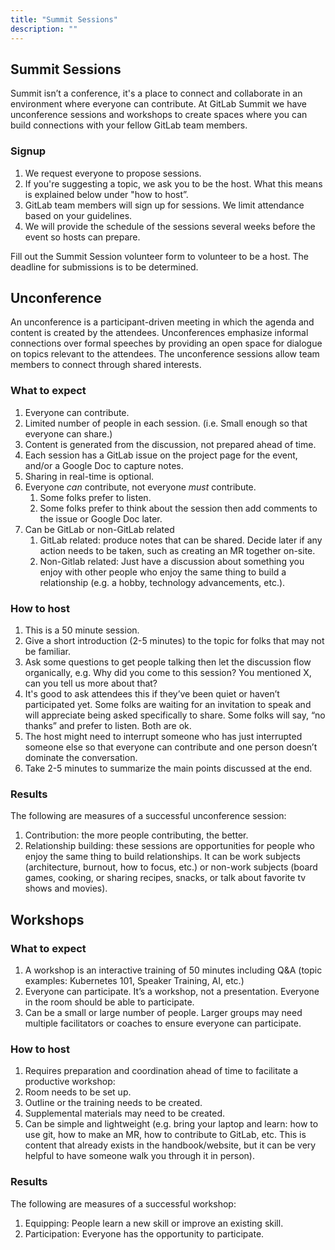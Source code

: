 ```yaml
---
title: "Summit Sessions"
description: ""
---
```


## Summit Sessions

Summit isn’t a conference, it's a place to connect and collaborate in an environment where everyone can contribute. At GitLab Summit we have unconference sessions and workshops to create spaces where you can build connections with your fellow GitLab team members. 

### Signup

1. We request everyone to propose sessions.
1. If you're suggesting a topic, we ask you to be the host. What this means is explained below under "how to host”.
1. GitLab team members will sign up for sessions. We limit attendance based on your guidelines.
1. We will provide the schedule of the sessions several weeks before the event so hosts can prepare.

Fill out the Summit Session volunteer form to volunteer to be a host.  The deadline for submissions is to be determined.

## Unconference

An unconference is a participant-driven meeting in which the agenda and content is created by the attendees. Unconferences emphasize informal connections over formal speeches by providing an open space for dialogue on topics relevant to the attendees. The unconference sessions allow team members to connect through shared interests.

### What to expect

1. Everyone can contribute.
1. Limited number of people in each session. (i.e. Small enough so that everyone can share.)
1. Content is generated from the discussion, not prepared ahead of time.
1. Each session has a GitLab issue on the project page for the event, and/or a Google Doc to capture notes.
1. Sharing in real-time is optional.
1. Everyone _can_ contribute, not everyone _must_ contribute.
   1. Some folks prefer to listen.
   1. Some folks prefer to think about the session then add comments to the issue or Google Doc later.
1. Can be GitLab or non-GitLab related
   1. GitLab related: produce notes that can be shared. Decide later if any action needs to be taken, such as creating an MR together on-site.
   1. Non-Gitlab related: Just have a discussion about something you enjoy with other people who enjoy the same thing to build a relationship (e.g. a hobby, technology advancements, etc.).

### How to host

1. This is a 50 minute session.
1. Give a short introduction (2-5 minutes) to the topic for folks that may not be familiar.
1. Ask some questions to get people talking then let the discussion flow organically, e.g. Why did you come to this session? You mentioned X, can you tell us more about that?
1. It's good to ask attendees this if they’ve been quiet or haven’t participated yet. Some folks are waiting for an invitation to speak and will appreciate being asked specifically to share. Some folks will say, “no thanks” and prefer to listen. Both are ok.
1. The host might need to interrupt someone who has just interrupted someone else so that everyone can contribute and one person doesn’t dominate the conversation.
1. Take 2-5 minutes to summarize the main points discussed at the end.

### Results

The following are measures of a successful unconference session:

1. Contribution: the more people contributing, the better.
1. Relationship building: these sessions are opportunities for people who enjoy the same thing to build relationships. It can be work subjects (architecture, burnout, how to focus, etc.) or non-work subjects (board games, cooking, or sharing recipes, snacks, or talk about favorite tv shows and movies).

## Workshops

### What to expect

1. A workshop is an interactive training of 50 minutes including Q&A (topic examples: Kubernetes 101, Speaker Training, AI, etc.) 
1. Everyone can participate. It’s a workshop, not a presentation. Everyone in the room should be able to participate. 
1. Can be a small or large number of people. Larger groups may need multiple facilitators or coaches to ensure everyone can participate.

### How to host

1. Requires preparation and coordination ahead of time to facilitate a productive workshop:
1. Room needs to be set up.
1. Outline or the training needs to be created.
1. Supplemental materials may need to be created.
1. Can be simple and lightweight (e.g. bring your laptop and learn: how to use git, how to make an MR, how to contribute to GitLab, etc. This is content that already exists in the handbook/website, but it can be very helpful to have someone walk you through it in person).

### Results

The following are measures of a successful workshop:

1. Equipping: People learn a new skill or improve an existing skill.
1. Participation: Everyone has the opportunity to participate.
